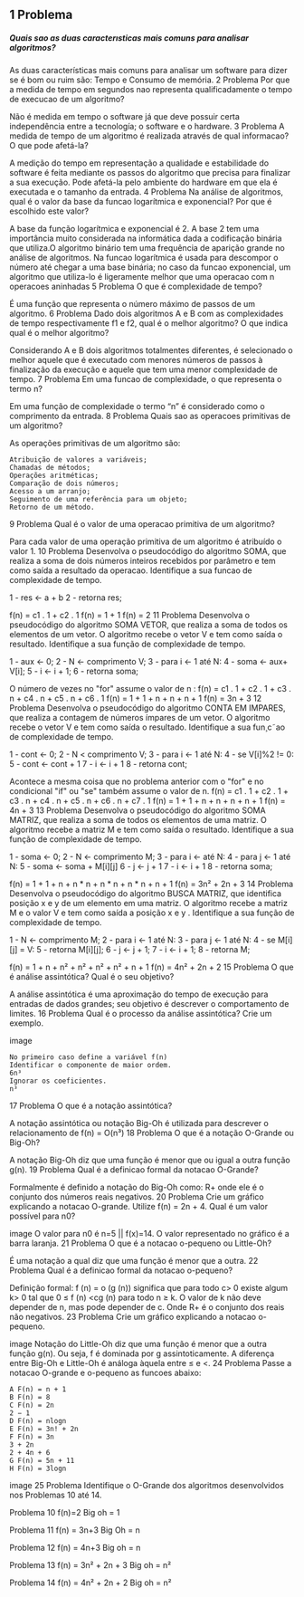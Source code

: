 ## 1 Problema
##### Quais sao as duas caracterısticas mais comuns para analisar algoritmos?

As duas características mais comuns para analisar um software para dizer se é bom ou ruim são: Tempo e Consumo de memória.
2 Problema
Por que a medida de tempo em segundos nao representa qualificadamente o tempo de execucao de um algoritmo?

Não é medida em tempo o software já que deve possuir certa independência entre a tecnología; o software e o hardware.
3 Problema
A medida de tempo de um algoritmo é realizada através de qual informacao?
O que pode afetá-la?

A medição do tempo em representação a qualidade e estabilidade do software é feita mediante os passos do algoritmo que precisa para finalizar a sua execução. Pode afetá-la pelo ambiente do hardware em que ela é executada e o tamanho da entrada.
4 Problema
Na análise de algoritmos, qual é o valor da base da funcao logarítmica e exponencial? Por que é escolhido este valor?

A base da função logarítmica e exponencial é 2. A base 2 tem uma importância muito considerada na informática dada a codificação binária que utiliza.O algoritmo binário tem uma frequência de aparição grande no análise de algoritmos. Na funcao logarítmica é usada para descompor o número até chegar a uma base binária; no caso da funcao exponencial, um algoritmo que utiliza-lo é ligeramente melhor que uma operacao com n operacoes aninhadas
5 Problema
O que é complexidade de tempo?

É uma função que representa o número máximo de passos de um algoritmo.
6 Problema
Dado dois algoritmos A e B com as complexidades de tempo respectivamente f1 e f2, qual é o melhor algoritmo? O que indica qual é o melhor algoritmo?

Considerando A e B dois algoritmos totalmentes diferentes, é selecionado o melhor aquele que é executado com menores números de passos à finalização da execução e aquele que tem uma menor complexidade de tempo.
7 Problema
Em uma funcao de complexidade, o que representa o termo n?

Em uma função de complexidade o termo “n” é considerado como o comprimento da entrada.
8 Problema
Quais sao as operacoes primitivas de um algoritmo?

As operações primitivas de um algoritmo são:

    Atribuição de valores a variáveis;
    Chamadas de métodos;
    Operações aritméticas;
    Comparação de dois números;
    Acesso a um arranjo;
    Seguimento de uma referência para um objeto;
    Retorno de um método.

9 Problema
Qual é o valor de uma operacao primitiva de um algoritmo?

Para cada valor de uma operação primitiva de um algoritmo é atribuído o valor 1.
10 Problema
Desenvolva o pseudocódigo do algoritmo SOMA, que realiza a soma de dois números inteiros recebidos por parâmetro e tem como saída a resultado da operacao. Identifique a sua funcao de complexidade de tempo.

1 - res <- a + b
2 - retorna res;

f(n) = c1 . 1 + c2 . 1 f(n) = 1 + 1 f(n) = 2
11 Problema
Desenvolva o pseudocódigo do algoritmo SOMA VETOR, que realiza a soma de todos os elementos de um vetor. O algoritmo recebe o vetor V e tem como saída o resultado. Identifique a sua função de complexidade de tempo.

1 - aux <- 0;
2 - N <- comprimento V;
3 - para i <- 1 até N:
4 -     soma <- aux+ V[i];
5 -     i <- i + 1;
6 - retorna soma;

O número de vezes no "for" assume o valor de n : f(n) = c1 . 1 + c2 . 1 + c3 . n + c4 . n + c5 . n + c6 . 1 f(n) = 1 + 1 + n + n + n + 1 f(n) = 3n + 3
12 Problema
Desenvolva o pseudocódigo do algoritmo CONTA EM IMPARES, que realiza a contagem de números ímpares de um vetor. O algoritmo recebe o vetor V e tem como saída o resultado. Identifique a sua fun¸c˜ao de complexidade de tempo.

1 - cont <- 0;
2 - N < comprimento V;
3 - para i <- 1 até N:
4 - se V[i]%2 != 0:
5 - cont <- cont + 1
7 - i <- i + 1
8 - retorna cont;

Acontece a mesma coisa que no problema anterior com o "for" e no condicional "if" ou "se" também assume o valor de n. f(n) = c1 . 1 + c2 . 1 + c3 . n + c4 . n + c5 . n + c6 . n + c7 . 1 f(n) = 1 + 1 + n + n + n + n + 1 f(n) = 4n + 3
13 Problema
Desenvolva o pseudocódigo do algoritmo SOMA MATRIZ, que realiza a soma de todos os elementos de uma matriz. O algoritmo recebe a matriz M e tem como saída o resultado. Identifique a sua função de complexidade de tempo.

1 - soma <- 0;
2 - N <- comprimento M;
3 - para i <- até N:
4 - para j <- 1 até N:
5 - soma <- soma + M[i][j]
6 - j <- j + 1
7 - i <- i + 1
8 - retorna soma;

f(n) = 1 + 1 + n + n * n + n * n + n * n + n + 1 f(n) = 3n² + 2n + 3
14 Problema
Desenvolva o pseudocódigo do algoritmo BUSCA MATRIZ, que identifica posição x e y de um elemento em uma matriz. O algoritmo recebe a matriz M e o valor V e tem como saída a posição x e y . Identifique a sua função de complexidade de tempo.

1 - N <- comprimento M;
2 - para i <- 1 até N:
3 -     para j <- 1 até N:
4 -     se M[i][j] = V:
5 -         retorna M[i][j];
6 -         j <- j + 1;
7 -         i <- i + 1;
8 - retorna M;

f(n) = 1 + n + n² + n² + n² + n² + n + 1 f(n) = 4n² + 2n + 2
15 Problema
O que é análise assintótica? Qual é o seu objetivo?

A análise assintótica é uma aproximação do tempo de execução para entradas de dados grandes; seu objetivo é descrever o comportamento de limites.
16 Problema
Qual é o processo da análise assintótica? Crie um exemplo.

image

    No primeiro caso define a variável f(n)
    Identificar o componente de maior ordem.
    6n³
    Ignorar os coeficientes.
    n³

17 Problema
O que é a notação assintótica?

A notação assintótica ou notação Big-Oh é utilizada para descrever o relacionamento de f(n) = O(n³)
18 Problema
O que é a notação O-Grande ou Big-Oh?

A notação Big-Oh diz que uma função é menor que ou igual a outra função g(n).
19 Problema
Qual é a definicao formal da notacao O-Grande?

Formalmente é definido a notação do Big-Oh como: R+ onde ele é o conjunto dos números reais negativos.
20 Problema
Crie um gráfico explicando a notacao O-grande. Utilize f(n) = 2n + 4. Qual é um valor possível para n0?

image O valor para n0 é n=5 || f(x)=14. O valor representado no gráfico é a barra laranja.
21 Problema
O que é a notacao o-pequeno ou Little-Oh?

É uma notação a qual diz que uma função é menor que a outra.
22 Problema
Qual é a definicao formal da notacao o-pequeno?

Definição formal: f (n) = o (g (n)) significa que para todo c> 0 existe algum k> 0 tal que 0 ≤ f (n) <cg (n) para todo n ≥ k. O valor de k não deve depender de n, mas pode depender de c. Onde R+ é o conjunto dos reais não negativos.
23 Problema
Crie um gráfico explicando a notacao o-pequeno.

image Notação do Little-Oh diz que uma função é menor que a outra função g(n). Ou seja, f é dominada por g assintoticamente. A diferença entre Big-Oh e Little-Oh é análoga àquela entre ≤ e <.
24 Problema
Passe a notacao O-grande e o-pequeno as funcoes abaixo:

    A F(n) = n + 1
    B F(n) = 8
    C F(n) = 2n
    2 − 1
    D F(n) = nlogn
    E F(n) = 3n! + 2n
    F F(n) = 3n
    3 + 2n
    2 + 4n + 6
    G F(n) = 5n + 11
    H F(n) = 3logn

image
25 Problema
Identifique o O-Grande dos algoritmos desenvolvidos nos Problemas 10 até 14.

Problema 10 f(n)=2 Big oh = 1

Problema 11 f(n) = 3n+3 Big Oh = n

Problema 12 f(n) = 4n+3 Big oh = n

Problema 13 f(n) = 3n² + 2n + 3 Big oh = n²

Problema 14 f(n) = 4n² + 2n + 2 Big oh = n²
